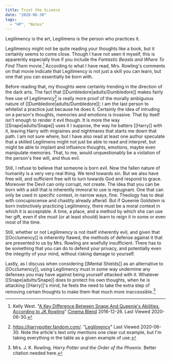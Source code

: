 ```yaml
---
title: Trust the Science
date: "2020-06-30"
tags:
  - "HP", "Notes"
---
```

Legilimency is the art, Legilimens is the person who practices it. 

Legilimency might not be quite reading your thoughts like a book, but it
certainly seems to come close.  Though I have not seen it myself, this
is apparently especially true if you include the _Fantastic Beasts and
Where To Find Them_ movie.[^20200630-8] According to what I have read,
Mrs. Rowling's comments on that movie indicate that Legilimency is not
just a skill you can learn, but one that you can essentially be born with.

Before reading that, my thoughts were certainly trending in the direction
of the dark arts. The fact that [[Dumbledore|adults/Dumbledore]] makes fairly
free use of Legilimency[^20200630-9] is really more proof of the morally
ambiguous nature of [[Dumbledore|adults/Dumbledore]]; I am the last person to
whitelist a practice just because he does it.  Certainly the idea of intruding
on a person's thoughts, memories and emotions is invasive.  That by itself isn't
enough to render it evil though.  It is more the way [[Snape|adults/Snape]] uses it I suppose,
the way he batters [[Harry]] with it, leaving Harry with migraines and
nightmares that starts me down that path. I am not sure where, but I have also
read at least one author speculate that a skilled Legilimens might not just be
able to read and interpret, but might be able to implant and influence
thoughts, emotions, maybe even manipulate memories. That, to me, would
unquestionably be a violation of the person's free will, and thus evil.

Still, I refuse to believe that someone is born evil.  Now the fallen
nature of humanity is a very very real thing.  We tend towards sin.
But we also have free will, and sufficient free will to turn towards God
and respond to grace.  Moreover the Devil can only corrupt, not create.
The idea that you can be born with a _skill_ that is inherently immoral
to use is repugnant.  One that can only be used in specific context, in
narrow ways, fine.  Theology has to deal with concupiscense and chastity
already afterall.  But if Queenie Goldstein is born instinctively
practicing Legilimency, there must be a moral context in which it is
acceptable.  A time, a place, and a method by which she can use her gift,
even if she must (or at least should) learn to reign it in some or even
most of the time.

Still, whether or not Legilimency is not itself inherently evil,
and given that [[Occlumency]] is inherently flawed, the methods of
defense against it that are presented to us by Mrs. Rowling are woefully
insufficient. There has to be something that you can do to defend your
privacy, and potentially even the integrity of your mind, without risking
damage to yourself.

[^20200630-8]: Kelly West. 
    "[A Key Difference Between Snape And Queenie's Abilities, According to JK
    Rowling](https://www.cinemablend.com/news/1604520/a-key-difference-between-snape-and-queenies-abilities-according-to-jk-rowling)"
    [Cinema Blend](https://www.cinemablend.com/) 2016-12-26.  Last Viewed 2020-06-30.

[^20200630-9]: <https://harrypotter.fandom.com/>.
    "[Legilimency](https://harrypotter.fandom.com/wiki/Legilimency)" Last
    Viewed 2020-06-30.  Note the article's text only mentions one clear cut
    example, but I'm taking everything in the table as a given example of use.

Lastly, as I discuss when considering [[Mental Shields]] as an
alternative to [[Occlumency]], using Legilimency must in some way undermine any
defenses you may have against being yourself attacked with it.  Whatever
[[Snape|adults/Snape]] does to protect his own thoughts, when he is attacking
[[Harry]]'s mind, he feels the need to take the extra step of removing certain
thoughts to make them that much more inaccessible.[^20191119-9]


[^20191119-9]: Mrs. J. K. Rowling.  _Harry Potter and the Order of
    the Phoenix_.  Better citation needed here.


